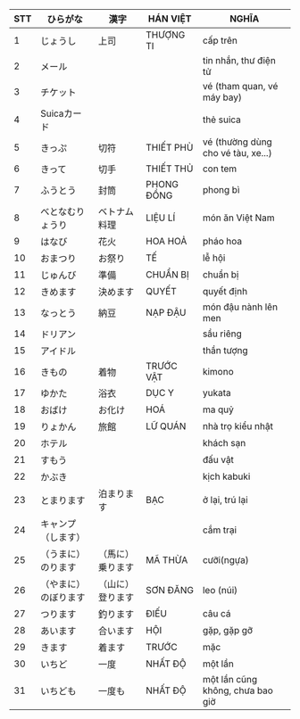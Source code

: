 |STT|ひらがな|漢字|HÁN VIỆT|NGHĨA
|---|----|---|---|---|
1|じょうし|上司|THƯỢNG TI|cấp trên|
2|メール|||tin nhắn, thư điện tử|
3|チケット|||vé (tham quan, vé máy bay)|
4|Suicaカード|||thẻ suica|
5|きっぷ|切符|THIẾT PHÙ|vé (thường dùng cho vé tàu, xe...)|
6|きって|切手|THIẾT THỦ|con tem|
7|ふうとう|封筒|PHONG ĐỒNG|phong bì|
8|べとなむりょうり|ベトナム料理|LIỆU LÍ|món ăn Việt Nam|
9|はなび|花火|HOA HOẢ|pháo hoa|
10|おまつり|お祭り|TẾ|lễ hội|
11|じゅんび|準備|CHUẨN BỊ|chuẩn bị|
12|きめます|決めます|QUYẾT|quyết định|
13|なっとう|納豆|NẠP ĐẬU|món đậu nành lên men|
14|ドリアン|||sầu riêng|
15|アイドル|||thần tượng|
16|きもの|着物|TRƯỚC VẬT|kimono|
17|ゆかた|浴衣|DỤC Y|yukata|
18|おばけ|お化け|HOÁ|ma quỷ|
19|りょかん|旅館|LỮ QUÁN|nhà trọ kiểu nhật|
20|ホテル|||khách sạn|
21|すもう|||đấu vật|
22|かぶき|||kịch kabuki|
23|とまります|泊まります|BẠC|ở lại, trú lại|
24|キャンプ（します）|||cắm trại|
25|（うまに）のります|（馬に）乗ります|MÃ THỪA|cưỡi(ngựa)|
26|（やまに）のぼります|（山に）登ります|SƠN ĐĂNG|leo (núi)|
27|つります|釣ります|ĐIẾU|câu cá|
28|あいます|合います|HỘI|gặp, gặp gỡ|
29|きます|着ます|TRƯỚC|mặc|
30|いちど|一度|NHẤT ĐỘ|một lần|
31|いちども|一度も|NHẤT ĐỘ|một lần cũng không, chưa bao giờ|